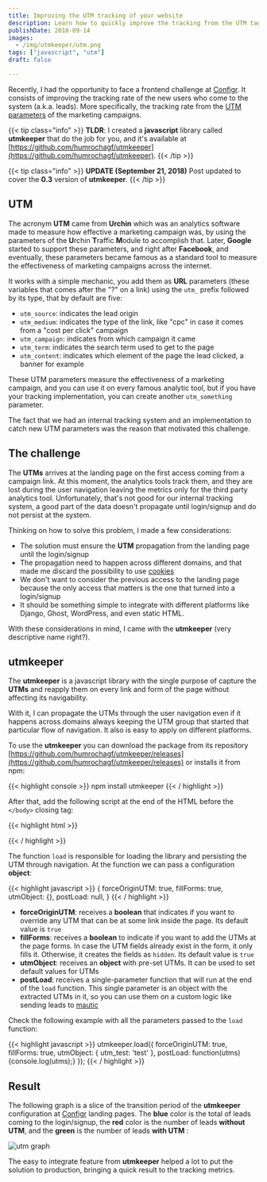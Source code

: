 ```yaml
---
title: Improving the UTM tracking of your website
description: Learn how to quickly improve the tracking from the UTM tags on your landing pages with utmkeeper
publishDate: 2018-09-14
images:
  - /img/utmkeeper/utm.png
tags: ["javascript", "utm"]
draft: false

---
```


Recently, I had the opportunity to face a frontend challenge at [Configr](https://configr.com/?utm_source=humberto&utm_campaign=post-utm&utm_content=link-intro). It consists of improving the tracking rate of the new users who come to the system (a.k.a. leads). More specifically, the tracking rate from the [UTM parameters](https://en.wikipedia.org/wiki/UTM_parameters) of the marketing campaigns.

{{< tip class="info" >}}
**TLDR**: I created a **javascript** library called **utmkeeper** that do the job for you, and it's available at  [https://github.com/humrochagf/utmkeeper](https://github.com/humrochagf/utmkeeper).
{{< /tip >}}

{{< tip class="info" >}}
**UPDATE (September 21, 2018)** Post updated to cover the  **0.3** version of **utmkeeper**.
{{< /tip >}}

## UTM

The acronym **UTM** came from **Urchin** which was an analytics software made to measure how effective a marketing campaign was, by using the parameters of the **U**rchin **T**raffic **M**odule to accomplish that. Later, **Google** started to support these parameters, and right after **Facebook**, and eventually, these parameters became famous as a standard tool to measure the effectiveness of marketing campaigns across the internet.

It works with a simple mechanic, you add them as **URL** parameters (these variables that comes after the "?" on a link) using the `utm_` prefix followed by its type, that by default are five:

- `utm_source`: indicates the lead origin
- `utm_medium`: indicates the type of the link, like "cpc" in case it comes from a "cost per click" campaign
- `utm_campaign`: indicates from which campaign it came
- `utm_term`: indicates the search term used to get to the page
- `utm_content`: indicates which element of the page the lead clicked, a banner for example

These UTM parameters measure the effectiveness of a marketing campaign, and you can use it on every famous analytic tool, but if you have your tracking implementation, you can create another `utm_something` parameter.

The fact that we had an internal tracking system and an implementation to catch new UTM parameters was the reason that motivated this challenge.

## The challenge

The **UTMs** arrives at the landing page on the first access coming from a campaign link. At this moment, the analytics tools track them, and they are lost during the user navigation leaving the metrics only for the third party analytics tool. Unfortunately, that's not good for our internal tracking system, a good part of the data doesn't propagate until login/signup and do not persist at the system.

Thinking on how to solve this problem, I made a few considerations:

- The solution must ensure the **UTM** propagation from the landing page until the login/signup
- The propagation need to happen across different domains, and that made me discard the possibility to use [cookies](https://developer.mozilla.org/en/docs/Web/HTTP/Cookies)
- We don't want to consider the previous access to the landing page because the only access that matters is the one that turned into a login/signup
- It should be something simple to integrate with different platforms like Django, Ghost, WordPress, and even static HTML.

With these considerations in mind, I came with the **utmkeeper** (very descriptive name right?).

## utmkeeper

The **utmkeeper** is a javascript library with the single purpose of capture the **UTMs** and reapply them on every link and form of the page without affecting its navigability. 

With it, I can propagate the UTMs through the user navigation even if it happens across domains always keeping the UTM group that started that particular flow of navigation. It also is easy to apply on different platforms.

To use the **utmkeeper** you can download the package from its repository [https://github.com/humrochagf/utmkeeper/releases](https://github.com/humrochagf/utmkeeper/releases) or installs it from npm:

{{< highlight console >}}
npm install utmkeeper
{{< / highlight >}}

After that, add the following script at the end of the HTML before the `</body>` closing tag:

{{< highlight html >}}
<script src="path/to/utmkeeper.js" charset="utf-8"></script>
<script charset="utf-8">
  utmkeeper.load();
</script>
{{< / highlight >}}

The function `load` is responsible for loading the library and persisting the UTM through navigation. At the function we can pass a configuration **object**:

{{< highlight javascript >}}
{
  forceOriginUTM: true,
  fillForms: true,
  utmObject: {},
  postLoad: null,
}
{{< / highlight >}}

- **forceOriginUTM**: receives a **boolean** that indicates if you want to override any UTM that can be at some link inside the page. Its default value is `true`
- **fillForms**: receives a **boolean** to indicate if you want to add the UTMs at the page forms. In case the UTM fields already exist in the form, it only fills it. Otherwise, it creates the fields as `hidden`. Its default value is `true`
- **utmObject**: receives an **object** with pre-set UTMs. It can be used to set default values for UTMs
- **postLoad**: receives a single-parameter function that will run at the end of the `load` function. This single parameter is an object with the extracted UTMs in it, so you can use them on a custom logic like sending leads to [mautic](https://www.mautic.org/)

Check the following example with all the parameters passed to the `load` function:

{{< highlight javascript >}}
utmkeeper.load({
  forceOriginUTM: true,
  fillForms: true,
  utmObject: {
    utm_test: 'test'
  },
  postLoad: function(utms){console.log(utms);}
});
{{< / highlight >}}

## Result

The following graph is a slice of the transition period of the **utmkeeper** configuration at  [Configr](https://configr.com/?utm_source=humberto&utm_campaign=post-utm&utm_content=link-resultado) landing pages. The **blue** color is the total of leads coming to the login/signup, the **red** color is the number of leads **without UTM**, and the **green** is the number of leads **with UTM** :

![utm graph](/img/utmkeeper/utm-graph.png)

The easy to integrate feature from **utmkeeper** helped a lot to put the solution to production, bringing a quick result to the tracking metrics.

